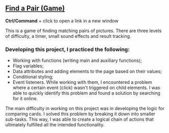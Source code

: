 ## [Find a Pair (Game)](https://vch-sh.github.io/js-find-a-pair-game/) 
**Ctrl/Command** + click to open a link in a new window

This is a game of finding matching pairs of pictures. There are three levels of difficulty, a timer, small sound effects and result tracking.

### Developing this project, I practiced the following:
* Working with functions (writing main and auxiliary functions);
* Flag variables;
* Data attributes and adding elements to the page based on their values;
* Conditional styling;
* Event listeners. While working with them, I encountered a problem where a certain event (click) wasn't triggered on child elements. I was able to quickly identify this problem and found a solution by searching for it online.

The main difficulty in working on this project was in developing the logic for comparing cards. I solved this problem by breaking it down into smaller sub-tasks. This way, I was able to create a logical chain of actions that ultimately fulfilled all the intended functionality.
